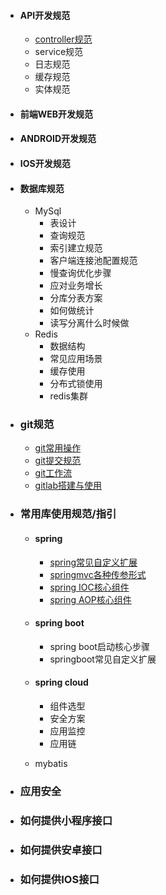 * #### API开发规范
  
  * [controller规范](guide/controller_guide.md)
  * service规范
  * 日志规范
  * 缓存规范
  * 实体规范
* #### 前端WEB开发规范
* #### ANDROID开发规范
* #### IOS开发规范
* #### 数据库规范

  * MySql
    * 表设计
    * 查询规范
    * 索引建立规范
    * 客户端连接池配置规范
    * 慢查询优化步骤
    * 应对业务增长
    * 分库分表方案
    * 如何做统计
    * 读写分离什么时候做
  * Redis
    * 数据结构
    * 常见应用场景
    * 缓存使用
    * 分布式锁使用
    * redis集群

* ### git规范 

  * [git常用操作](guide/git_guide.md)
  * [git提交规范](guide/git_commit_guide.md)
  * [git工作流](guide/git_workflow.md)
  * [gitlab搭建与使用](guide/gitlab_guide.md)

* ### 常用库使用规范/指引

  * #### spring

    * [spring常见自定义扩展](guide/spring_custom.md)
    * [springmvc各种传参形式](guide/spring/spring_param.md)
    * [spring IOC核心组件](guide/spring/spring_ioc_core.md)
    * [spring AOP核心组件](guide/spring/spring_aop_core.md)

  * #### spring boot

    * spring boot启动核心步骤
    * springboot常见自定义扩展

  * #### spring cloud

    * 组件选型
    * 安全方案
    * 应用监控
    * 应用链

  * mybatis

* ### 应用安全

* ### 如何提供小程序接口

* ### 如何提供安卓接口

* ### 如何提供IOS接口

